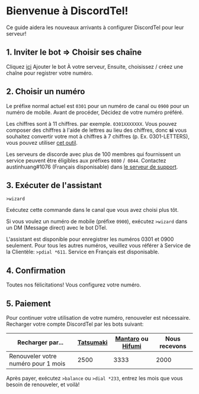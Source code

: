 # Bienvenue à DiscordTel!
Ce guide aidera les nouveaux arrivants à configurer DiscordTel pour leur serveur!

## 1. Inviter le bot => Choisir ses chaîne
Cliquez [ici](https://discordapp.com/oauth2/authorize?client_id=224662505157427200&scope=bot&permissions=84997) Ajouter le bot À votre serveur, Ensuite, choisissez / créez une chaîne pour registrer votre numéro.

## 2. Choisir un numéro
Le préfixe normal actuel est `0301` pour un numéro de canal ou `0900` pour un numéro de mobile. Avant de procéder, Décidez de votre numéro préféré.

Les chiffres sont à 11 chiffres. par exemple. `0301XXXXXXX`. Vous pouvez composer des chiffres à l'aide de lettres au lieu des chiffres, donc **si** vous souhaitez convertir votre mot à chiffres à 7 chiffres (p. Ex. 0301-LETTERS), 
vous pouvez utiliser [cet outil](http://word2number.com).

Les serveurs de discorde avec plus de 100 membres qui fournissent un service peuvent être éligibles aux préfixes `0800` /` 0844`. Contactez austinhuang#1076 (Français disponisable) dans [le serveur de support](http://discord.io/dtel).

## 3. Exécuter de l'assistant
`>wizard`

Exécutez cette commande dans le canal que vous avez choisi plus tôt.

Si vous voulez un numéro de mobile (préfixe `0900`), exécutez `>wizard` dans un DM (Message direct) avec le bot DTel.

L'assistant est disponible pour enregistrer les numéros 0301 et 0900 seulement. Pour tous les autres numéros, veuillez vous référer à Service de la Clientèle: `>pdial *611`. Service en Français est disponisable.

## 4. Confirmation
Toutes nos félicitations! Vous configurez votre numéro.

## 5. Paiement
Pour continuer votre utilisation de votre numéro, renouveler est nécessaire. Recharger votre compte DiscordTel par les bots suivant:

| Recharger par...                    | [Tatsumaki](http://tatsumaki.xyz) | [Mantaro](https://github.com/Mantaro/MantaroBot) ou [Hifumi](http://hifumibot.xyz/) | Nous recevons |
|-------------------------------------|--------------|----------------|--------|
| Renouveler votre numéro pour 1 mois | 2500         | 3333           | 2000   |

Après payer, exécutez `>balance` ou `>dial *233`, entrez les mois que vous besoin de renouveler, et voilà!
